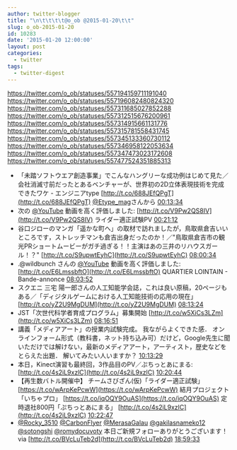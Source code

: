 ```yaml
---
author: twitter-blogger
title: "\n\t\t\t\t@o_ob @2015-01-20\t\t"
slug: o_ob-2015-01-20
id: 10283
date: '2015-01-20 12:00:00'
layout: post
categories:
  - twitter
tags:
  - twitter-digest
---
```


https://twitter.com/o_ob/statuses/557194159711191040 https://twitter.com/o_ob/statuses/557196082480824320 https://twitter.com/o_ob/statuses/557311685027852288 https://twitter.com/o_ob/statuses/557312515676200961 https://twitter.com/o_ob/statuses/557314915661131776 https://twitter.com/o_ob/statuses/557315781558431745 https://twitter.com/o_ob/statuses/557345133360730112 https://twitter.com/o_ob/statuses/557346958122053634 https://twitter.com/o_ob/statuses/557347473023172608 https://twitter.com/o_ob/statuses/557477524351885313  

*   「未踏ソフトウエア創造事業」でこんなハングリーな成功例はじめて見た／会社消滅寸前だったとあるベンチャーが、世界初の2D立体表現技術を完成できたワケ - エンジニアtype [http://t.co/688JEfQPgT](http://t.co/688JEfQPgT) [@Etype_mag](https://twitter.com/Etype_mag)さんから [00:13:34](https://twitter.com/o_ob/statuses/557194159711191040)
*   次の [@YouTube](https://twitter.com/YouTube) 動画を高く評価しました: [http://t.co/V9Pw2QS8IV](http://t.co/V9Pw2QS8IV) ライダー適正試験PV [00:21:12](https://twitter.com/o_ob/statuses/557196082480824320)
*   谷口ジローのマンガ「遥かな町へ」の取材で訪れましたが，鳥取県倉吉いいところです，ストレッチマンも倉吉出身だったのか！／"鳥取県倉吉市の観光PRショートムービーがガチ過ぎる！！主演はあの三井のリハウスガール！？" [http://t.co/S9upwtEyhC](http://t.co/S9upwtEyhC) [08:00:34](https://twitter.com/o_ob/statuses/557311685027852288)
*   .@wildbunch さんの [@YouTube](https://twitter.com/YouTube) 動画を高く評価しました: [http://t.co/E6LmssbftO](http://t.co/E6LmssbftO) QUARTIER LOINTAIN - Bande-annonce [08:03:52](https://twitter.com/o_ob/statuses/557312515676200961)
*   スクエニ 三宅 陽一郎さんの人工知能学会誌，これは良い原稿，20ページもある／「ディジタルゲームにおける人工知能技術の応用の現在」 [http://t.co/yZ2U9MgDUM](http://t.co/yZ2U9MgDUM) [08:13:24](https://twitter.com/o_ob/statuses/557314915661131776)
*   JST「次世代科学者育成プログラム」募集開始 [http://t.co/w5XiCs3LZm](http://t.co/w5XiCs3LZm) [08:16:51](https://twitter.com/o_ob/statuses/557315781558431745)
*   講義「メディアアート」の授業内試験完成。 我ながらよくできた感． オンラインフォーム形式（教科書，ネット持ち込み可）だけど，Google先生に聞いただけでは解けない，最新のメディアアート，アーティスト，歴史などをとらえた出題． 解いてみたい人いますか？ [10:13:29](https://twitter.com/o_ob/statuses/557345133360730112)
*   本日，Kinect演習も最終回，3作品目のPV／ぷちっとあにまる: [http://t.co/4s2iL9xzlC](http://t.co/4s2iL9xzlC) [10:20:44](https://twitter.com/o_ob/statuses/557346958122053634)
*   【再生数バトル開催中】 チームさびざん(仮)「ライダー適正試験」 [https://t.co/wArpKePcwW](https://t.co/wArpKePcwW) 結月プロジェクト「いちゃプロ」 [https://t.co/iqOQY9OuAS](https://t.co/iqOQY9OuAS) 定時退社800円「ぷちっとあにまる」 [http://t.co/4s2iL9xzlC](http://t.co/4s2iL9xzlC) [10:22:47](https://twitter.com/o_ob/statuses/557347473023172608)
*   [@Rocky_3510](https://twitter.com/Rocky_3510) [@CarbonFlyer](https://twitter.com/CarbonFlyer) [@MerasaGalau](https://twitter.com/MerasaGalau) [@gakilasnameko12](https://twitter.com/gakilasnameko12) [@sotongshi](https://twitter.com/sotongshi) [@romydocuvoty](https://twitter.com/romydocuvoty) 本日ご新規フォローありがとうございます！ via [http://t.co/BVcLuTeb2d](http://t.co/BVcLuTeb2d) [18:59:33](https://twitter.com/o_ob/statuses/557477524351885313)